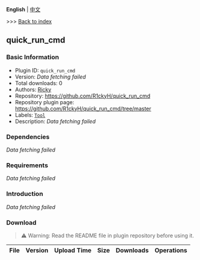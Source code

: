**English** | [中文](readme-zh_cn.md)

\>\>\> [Back to index](/readme.md)

## quick_run_cmd

### Basic Information

- Plugin ID: `quick_run_cmd`
- Version: *Data fetching failed*
- Total downloads: 0
- Authors: [Ricky](https://github.com/R1ckyH)
- Repository: https://github.com/R1ckyH/quick_run_cmd
- Repository plugin page: https://github.com/R1ckyH/quick_run_cmd/tree/master
- Labels: [`Tool`](/labels/tool/readme.md)
- Description: *Data fetching failed*

### Dependencies

*Data fetching failed*

### Requirements

*Data fetching failed*

### Introduction

*Data fetching failed*
### Download

> :warning: Warning: Read the README file in plugin repository before using it.

| File | Version | Upload Time | Size | Downloads | Operations |
| --- | --- | --- | --- | --- | --- |

